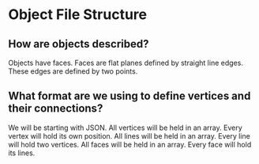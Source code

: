 # Object File Structure

## How are objects described?

Objects have faces. Faces are flat planes defined by straight line edges. 
These edges are defined by two points.

## What format are we using to define vertices and their connections?

We will be starting with JSON. All vertices will be held in an array.
Every vertex will hold its own position.
All lines will be held in an array. Every line will hold two vertices.
All faces will be held in an array. Every face will hold its lines.